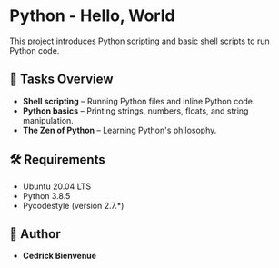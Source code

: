 # Python - Hello, World

This project introduces Python scripting and basic shell scripts to run Python code.

## 📝 Tasks Overview
- **Shell scripting** – Running Python files and inline Python code.
- **Python basics** – Printing strings, numbers, floats, and string manipulation.
- **The Zen of Python** – Learning Python's philosophy.

## 🛠 Requirements
- Ubuntu 20.04 LTS
- Python 3.8.5
- Pycodestyle (version 2.7.\*)

## 📜 Author
- **Cedrick Bienvenue**  

